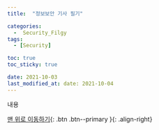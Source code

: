 ```yaml
---
title:  "정보보안 기사 필기" 

categories:
  -  Security_Filgy
tags:
  - [Security]

toc: true
toc_sticky: true

date: 2021-10-03 
last_modified_at: date: 2021-10-04
---
```


내용

[맨 위로 이동하기](#){: .btn .btn--primary }{: .align-right}

